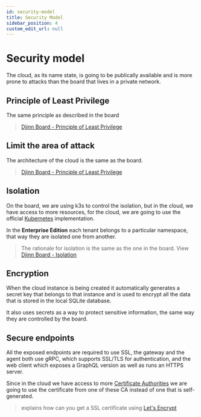 ```yaml
---
id: security-model
title: Security Model
sidebar_position: 4
custom_edit_url: null
---
```


# Security model

The cloud, as its name state, is going to be publically available and is more prone to attacks than the board that lives in a private network.

## Principle of Least Privilege

The same principle as described in the board

> [Djinn Board - Principle of Least Privilege](/docs/djinn-board/security-model#principle-of-least-privilege)

## Limit the area of attack

The architecture of the cloud is the same as the board.

> [Djinn Board - Principle of Least Privilege](/docs/djinn-board/security-model#limit-the-area-of-attack)

## Isolation

On the board, we are using k3s to control the isolation, but in the cloud, we have access to more resources, for the cloud, we are going to use the official [Kubernetes](https://kubernetes.io/) implementation.

In the **Enterprise Edition** each tenant belongs to a particular namespace, that way they are isolated one from another.

> The rationale for isolation is the same as the one in the board. View [Djinn Board - Isolation](/docs/djinn-board/security-model#isolation)

## Encryption

When the cloud instance is being created it automatically generates a secret key that belongs to that instance and is used to encrypt all the data that is stored in the local SQLite database.

It also uses secrets as a way to protect sensitive information, the same way they are controlled by the board.

## Secure endpoints

All the exposed endpoints are required to use SSL, the gateway and the agent both use gRPC, which supports SSL/TLS for authentication, and the web client which exposes a GraphQL version as well as runs an HTTPS server.

Since in the cloud we have access to more [Certificate Authorities](https://www.ssl.com/faqs/what-is-a-certificate-authority) we are going to use the certificate from one of these CA instead of one that is self-generated.

> [](https://www.digitalocean.com/community/tutorials/an-introduction-to-let-s-encrypt) explains how can you get a SSL certificate using [Let's Encrypt](https://letsencrypt.org/)
